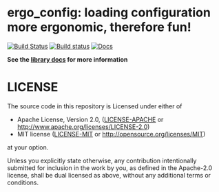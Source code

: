 # ergo_config: loading configuration more ergonomic, therefore fun!

[![Build Status](https://travis-ci.org/rust-crates/ergo_config.svg?branch=master)](https://travis-ci.org/rust-crates/ergo_config)
[![Build status](https://ci.appveyor.com/api/projects/status/vgis54solhygre0n?svg=true)](https://ci.appveyor.com/project/rust-crates/path-abs)
[![Docs](https://docs.rs/ergo_config/badge.svg)](https://docs.rs/ergo_config)

**See the [library docs](https://docs.rs/ergo_config) for more information**


# LICENSE
The source code in this repository is Licensed under either of
- Apache License, Version 2.0, ([LICENSE-APACHE](LICENSE-APACHE) or
  http://www.apache.org/licenses/LICENSE-2.0)
- MIT license ([LICENSE-MIT](LICENSE-MIT) or
  http://opensource.org/licenses/MIT)

at your option.

Unless you explicitly state otherwise, any contribution intentionally submitted
for inclusion in the work by you, as defined in the Apache-2.0 license, shall
be dual licensed as above, without any additional terms or conditions.
